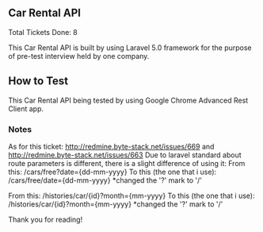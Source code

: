 ## Car Rental API
Total Tickets Done: 8

This Car Rental API is built by using Laravel 5.0 framework for the purpose of pre-test interview held by one company. 


## How to Test

This Car Rental API being tested by using Google Chrome Advanced Rest Client app.

### Notes
As for this ticket: http://redmine.byte-stack.net/issues/669 and http://redmine.byte-stack.net/issues/663
Due to laravel standard about route parameters is different, there is a slight difference of using it:
From this: /cars/free?date={dd-mm-yyyy}
To this (the one that i use): /cars/free/date={dd-mm-yyyy} *changed the '?' mark to '/'

From this: /histories/car/{id}?month={mm-yyyy}
To this (the one that i use): /histories/car/{id}?month={mm-yyyy} *changed the '?' mark to '/'

Thank you for reading!